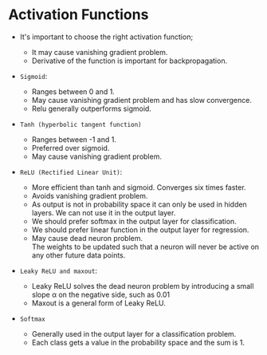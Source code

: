 # Activation Functions

- It's important to choose the right activation function;
  - It may cause vanishing gradient problem.
  - Derivative of the function is important for backpropagation.


- `Sigmoid`: 
  - Ranges between 0 and 1.
  - May cause vanishing gradient problem and has slow convergence.
  - Relu generally outperforms sigmoid.
  
- `Tanh (hyperbolic tangent function)`
  - Ranges between -1 and 1.
  - Preferred over sigmoid.
  - May cause vanishing gradient problem.

- `ReLU (Rectified Linear Unit)`:
  - More efficient than tanh and sigmoid. Converges six times faster.
  - Avoids vanishing gradient problem.
  - As output is not in probability space it can only be used in hidden layers. 
  We can not use it in the output layer. 
  - We should prefer softmax in the output layer for classification.
  - We should prefer linear function in the output layer for regression.
  - May cause dead neuron problem.  
  The weights to be updated such that a neuron will never be active on any other future data points.

- `Leaky ReLU and maxout`:
  - Leaky ReLU solves the dead neuron problem by introducing 
  a small slope α on the negative side, such as 0.01
  - Maxout is a general form of Leaky ReLU.

- `Softmax`
  - Generally used in the output layer for a classification problem.
  - Each class gets a value in the probability space and the sum is 1.


